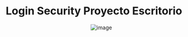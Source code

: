 
# Login Security Proyecto Escritorio

 <div align="center">
          
  ![image](https://github.com/floreschris/Login---Apache-Netbeans-BD-MySQL/assets/97532730/7d62b60a-40b9-40e0-ba80-9b885297bdde) 
 </div>
